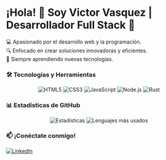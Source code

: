# ¡Hola! 👋 Soy Victor Vasquez | Desarrollador Full Stack 🚀  

💻 Apasionado por el desarrollo web y la programación.  
🔍 Enfocado en crear soluciones innovadoras y eficientes.  
🚀 Siempre aprendiendo nuevas tecnologías.  

### 🛠️ Tecnologías y Herramientas  

<div align="center">  
  <img src="https://img.shields.io/badge/HTML5-E34F26?style=for-the-badge&logo=html5&logoColor=white" alt="HTML5">  
  <img src="https://img.shields.io/badge/CSS3-1572B6?style=for-the-badge&logo=css3&logoColor=white" alt="CSS3">  
  <img src="https://img.shields.io/badge/JavaScript-F7DF1E?style=for-the-badge&logo=javascript&logoColor=black" alt="JavaScript">  
  <img src="https://img.shields.io/badge/Node.js-339933?style=for-the-badge&logo=nodedotjs&logoColor=white" alt="Node.js">  
  <img src="https://img.shields.io/badge/Rust-000000?style=for-the-badge&logo=rust&logoColor=white" alt="Rust">  
</div>  

### 📊 Estadísticas de GitHub  

<div align="center">  
  <img src="https://github-readme-stats.vercel.app/api?username=VictorVasquezZT2005&show_icons=true&theme=radical" alt="Estadísticas">  
  <img src="https://github-readme-stats.vercel.app/api/top-langs/?username=VictorVasquezZT2005&layout=compact&theme=radical" alt="Lenguajes más usados">  
</div>  

### 📫 ¡Conéctate conmigo!  

[![LinkedIn](https://img.shields.io/badge/LinkedIn-0077B5?style=for-the-badge&logo=linkedin&logoColor=white)](https://linkedin.com/in/tu-perfil)  
